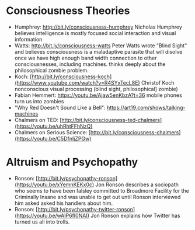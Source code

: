 # Consciousness Theories

- Humphrey: http://bit.ly/consciousness-humphrey Nicholas Humphrey believes intelligence is mostly focused social interaction and visual information
- Watts: http://bit.ly/consciousness-watts Peter Watts wrote "Blind Sight" and believes consciousness is a maladaptive parasite that will disolve once we have high enough band width connection to other consciousnesses, including machines. thinks deeply about the philosophical zombie problem.
- Koch: [http://bit.ly/consciousness-koch](https://www.youtube.com/watch?v=R4SYxTecL8E) Christof Koch nonconscious visual processing (blind sight, philosophical] zombie)
- Fabian Hemmert: https://youtu.be/Ajaw5enKbzA?t=36 mobile phones turn us into zombies
-  "Why Red Doesn't Sound Like a Bell": https://art19.com/shows/talking-machines
- Chalmers on TED: [http://bit.ly/consciousness-ted-chalmers](https://youtu.be/uhRhtFFhNzQ)
- Chalmers on Serious Science: [http://bit.ly/consciousness-chalmers](https://youtu.be/C5DfnIjZPGw)

# Altruism and Psychopathy

- Ronson: [http://bit.ly/psychopathy-ronson](https://youtu.be/xYemnKEKx0c) Jon Ronson describes a sociopath who seems to have been falsley committed to Broadmore Facility for the Criminally Insane and was unable to get out until Ronson interviewed him asked asked his handlers about him.
- Ronson: [http://bit.ly/psychopathy-twitter-ronson](https://youtu.be/wAIP6fI0NAI) Jon Ronson explains how Twitter has turned us all into trolls.
